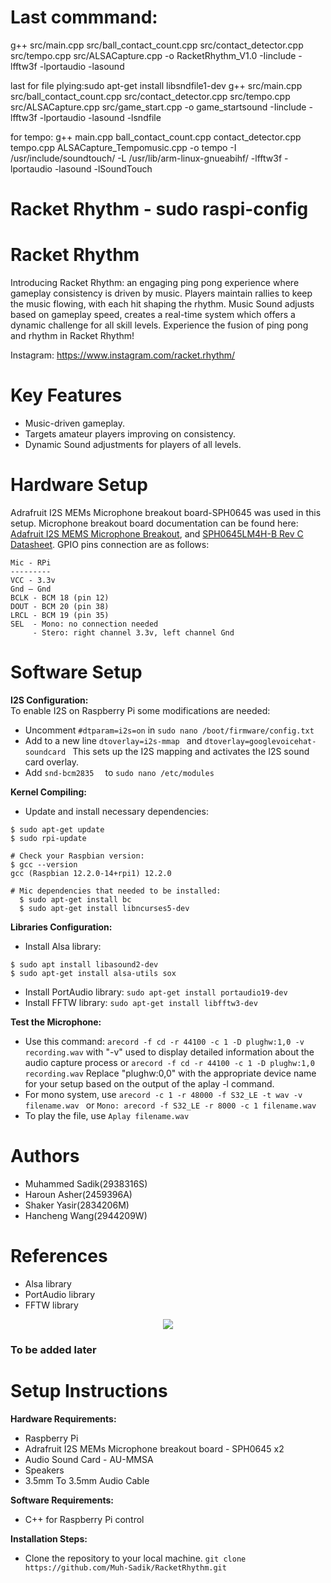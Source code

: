 # Last commmand:
g++ src/main.cpp src/ball_contact_count.cpp src/contact_detector.cpp src/tempo.cpp src/ALSACapture.cpp -o RacketRhythm_V1.0 -Iinclude -lfftw3f -lportaudio -lasound

last for file plying:sudo apt-get install libsndfile1-dev
g++ src/main.cpp src/ball_contact_count.cpp src/contact_detector.cpp src/tempo.cpp src/ALSACapture.cpp src/game_start.cpp -o game_startsound -Iinclude -lfftw3f -lportaudio -lasound -lsndfile

for tempo: g++ main.cpp ball_contact_count.cpp contact_detector.cpp tempo.cpp ALSACapture_Tempomusic.cpp -o tempo -I /usr/include/soundtouch/ -L /usr/lib/arm-linux-gnueabihf/ -lfftw3f -lportaudio -lasound -lSoundTouch
# Racket Rhythm - sudo raspi-config
# Racket Rhythm
Introducing Racket Rhythm: an engaging ping pong experience where gameplay consistency is driven by music. Players maintain rallies to keep the music flowing, with each hit shaping the rhythm. Music Sound adjusts based on gameplay speed, creates a real-time system which offers a dynamic challenge for all skill levels. Experience the fusion of ping pong and rhythm in Racket Rhythm!

Instagram: https://www.instagram.com/racket.rhythm/

# Key Features
* Music-driven gameplay.
* Targets amateur players improving on consistency.
* Dynamic Sound adjustments for players of all levels.

# Hardware Setup
Adrafruit I2S MEMs Microphone breakout board-SPH0645 was used in this setup. 
Microphone breakout board documentation can be found here: [Adafruit I2S MEMS Microphone Breakout](https://cdn-learn.adafruit.com/downloads/pdf/adafruit-i2s-mems-microphone-breakout.pdf), and [SPH0645LM4H-B Rev C Datasheet](https://mm.digikey.com/Volume0/opasdata/d220001/medias/docus/908/SPH0645LM4H-B.pdf). GPIO pins connection are as follows:

```
Mic - RPi
---------
VCC - 3.3v
Gnd – Gnd
BCLK - BCM 18 (pin 12)
DOUT - BCM 20 (pin 38)
LRCL - BCM 19 (pin 35)
SEL  - Mono: no connection needed
     - Stero: right channel 3.3v, left channel Gnd
```

# Software Setup
**I2S Configuration:**  
To enable I2S on Raspberry Pi some modifications are needed:

* Uncomment ```#dtparam=i2s=on``` in ``` sudo nano /boot/firmware/config.txt ```
* Add to a new line ``` dtoverlay=i2s-mmap  ``` and ``` dtoverlay=googlevoicehat-soundcard  ``` This sets up the I2S mapping and activates the I2S sound card overlay.
* Add ``` snd-bcm2835   ``` to ``` sudo nano /etc/modules ```

**Kernel Compiling:**

* Update and install necessary dependencies:
```
$ sudo apt-get update
$ sudo rpi-update

# Check your Raspbian version:
$ gcc --version
gcc (Raspbian 12.2.0-14+rpi1) 12.2.0

# Mic dependencies that needed to be installed:
  $ sudo apt-get install bc
  $ sudo apt-get install libncurses5-dev
  ```
**Libraries Configuration:**
  
* Install Alsa library:
```
$ sudo apt install libasound2-dev
$ sudo apt-get install alsa-utils sox
 ```
* Install PortAudio library: ``` sudo apt-get install portaudio19-dev ```
* Install FFTW library: ``` sudo apt-get install libfftw3-dev ```

**Test the Microphone:**
 
* Use this command: ```arecord -f cd -r 44100 -c 1 -D plughw:1,0 -v recording.wav``` with "-v" used to display detailed information about the audio capture process or ```arecord -f cd -r 44100 -c 1 -D plughw:1,0 recording.wav``` Replace "plughw:0,0" with the appropriate device name for your setup based on the output of the aplay -l command.
* For mono system, use ```arecord -c 1 -r 48000 -f S32_LE -t wav -v filename.wav ``` or ``` Mono: arecord -f S32_LE -r 8000 -c 1 filename.wav  ```
* To play the file, use ``` Aplay filename.wav  ```
  
# Authors
 * Muhammed Sadik(2938316S)
 * Haroun Asher(2459396A)
 * Shaker Yasir(2834206M)
 * Hancheng Wang(2944209W)
 

# References

 * Alsa library
 * PortAudio library
 * FFTW  library

<p align="center">
  <img src="https://github.com/Muh-Sadik/RacketRhythm/assets/157655580/689d6b9b-1b2b-4e73-951a-2b96bb608341" width="auto" height="auto">
</p>

### To be added later
 
# Setup Instructions
**Hardware Requirements:**
 * Raspberry Pi
 * Adrafruit I2S MEMs Microphone breakout board - SPH0645 x2
 * Audio Sound Card - AU-MMSA
 * Speakers
 * 3.5mm To 3.5mm Audio Cable

 **Software Requirements:**
 * C++ for Raspberry Pi control

 **Installation Steps:**
 * Clone the repository to your local machine.
```git clone https://github.com/Muh-Sadik/RacketRhythm.git```

